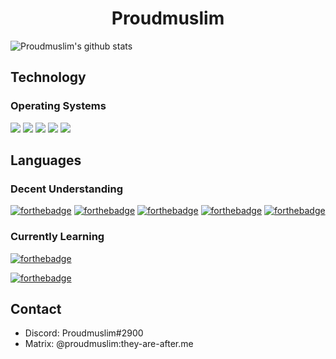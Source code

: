 <div align="center">

# Proudmuslim
</div>

![Proudmuslim's github stats](https://github-readme-stats.vercel.app/api?username=proudmuslim-dev&count_private=true&show_icons=true&theme=gotham)

## Technology

### Operating Systems

[![](https://img.shields.io/badge/-Qubes%20OS-3874d8?style=for-the-badge&logo=qubesos&logoColor=white)](https://qubes-os.org)
[![](https://img.shields.io/badge/Arch%20Linux-1793D1?logo=arch-linux&logoColor=fff&style=for-the-badge)](https://archlinux.org)
[![](https://img.shields.io/badge/Debian-D70A53?style=for-the-badge&logo=debian&logoColor=white)](https://www.debian.org)
[![](https://img.shields.io/badge/Fedora-294172?style=for-the-badge&logo=fedora&logoColor=white)](https://getfedora.org)
[![](https://img.shields.io/badge/OpenWRT-00B5E2?style=for-the-badge&logo=OpenWrt&logoColor=white)](https://openwrt.org)

<!-- May add an applications section later -->
<!-- [![](https://img.shields.io/badge/-KeePassXC-6cac4d?style=for-the-badge&logo=keepassxc&logoColor=white)](https://keepassxc.org) -->

## Languages 

### Decent Understanding 

[![forthebadge](https://img.shields.io/badge/rust-%23000000.svg?&style=for-the-badge&logo=rust&logoColor=white)](https://ileriayo.github.io/markdown-badges/#programming-languages)
[![forthebadge](https://img.shields.io/badge/kotlin-%230095D5.svg?&style=for-the-badge&logo=kotlin&logoColor=white)](https://forthebadge.com)
[![forthebadge](https://img.shields.io/badge/java-%23ED8B00.svg?&style=for-the-badge&logo=java&logoColor=white)](https://forthebadge.com)
[![forthebadge](https://img.shields.io/badge/python%20-%2314354C.svg?&style=for-the-badge&logo=python&logoColor=white)](https://forthebadge.com)
[![forthebadge](https://img.shields.io/badge/latex%20-%23008080.svg?&style=for-the-badge&logo=latex&logoColor=white)](https://forthebadge.com)

### Currently Learning

[![forthebadge](https://img.shields.io/badge/Haskell-5e5086?style=for-the-badge&logo=haskell&logoColor=white)](https://ileriayo.github.io/markdown-badges/#programming-languages)

[![forthebadge](https://img.shields.io/badge/PureScript-000000?style=for-the-badge&logo=PureScript&logoColor=white)](https://ileriayo.github.io/markdown-badges/#programming-languages)


## Contact

* Discord: Proudmuslim#2900
* Matrix: @proudmuslim:they-are-after.me
